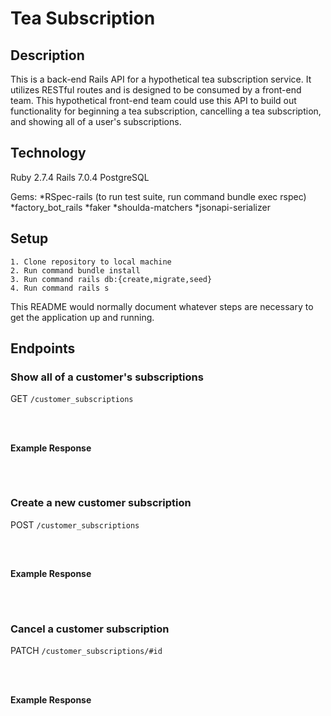 # Tea Subscription

## Description

This is a back-end Rails API for a hypothetical tea subscription service. It utilizes RESTful routes and is designed to be consumed by a front-end team. This hypothetical front-end team could use this API to build out functionality for beginning a tea subscription, cancelling a tea subscription, and showing all of a user's subscriptions.

## Technology

Ruby 2.7.4
Rails 7.0.4
PostgreSQL

Gems:
*RSpec-rails (to run test suite, run command bundle exec rspec)
*factory_bot_rails
*faker
*shoulda-matchers
*jsonapi-serializer

## Setup

 ``` 
1. Clone repository to local machine
2. Run command bundle install
3. Run command rails db:{create,migrate,seed}
4. Run command rails s
 ``` 

This README would normally document whatever steps are necessary to get the
application up and running.

## Endpoints

### Show all of a customer's subscriptions

GET `/customer_subscriptions`

```



```

#### Example Response

```



```

### Create a new customer subscription

POST `/customer_subscriptions`

```



```

#### Example Response

```



```

### Cancel a customer subscription

PATCH `/customer_subscriptions/#id`

```



```

#### Example Response

```



```

